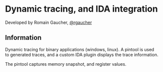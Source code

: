 # Dynamic tracing, and IDA integration

Developed by Romain Gaucher, [@rgaucher](https://twitter.com/rgaucher)

## Information

Dynamic tracing for binary applications (windows, linux). A pintool is used
to generated traces, and a custom IDA plugin displays the trace information.

The pintool captures memory snapshot, and register values. 
